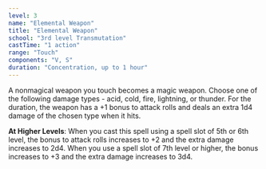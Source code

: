 ```yaml
---
level: 3
name: "Elemental Weapon"
title: "Elemental Weapon"
school: "3rd level Transmutation"
castTime: "1 action"
range: "Touch"
components: "V, S"
duration: "Concentration, up to 1 hour"
---
```


A nonmagical weapon you touch becomes a magic weapon. Choose one of the following damage types - acid, cold, fire, lightning, or thunder. For the duration, the weapon has a +1 bonus to attack rolls and deals an extra 1d4 damage of the chosen type when it hits.

**At Higher Levels**: When you cast this spell using a spell slot of 5th or 6th level, the bonus to attack rolls increases to +2 and the extra damage increases to 2d4. When you use a spell slot of 7th level or higher, the bonus increases to +3 and the extra damage increases to 3d4.
